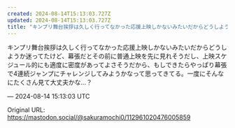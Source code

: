 ```yaml
---
created: 2024-08-14T15:13:03.727Z
updated: 2024-08-14T15:13:03.727Z
title: "キンプリ舞台挨拶は久しく行ってなかった応援上映しかないみたいだからどうしようか迷[...]"
---
```


<p>キンプリ舞台挨拶は久しく行ってなかった応援上映しかないみたいだからどうしようか迷ってたけど、幕張だとその前に普通上映を先に見れそうだし、上映スケジュール的にも適度に密度があってよさそうだから、もしできたらやっぱり幕張で4連続ジャンプにチャレンジしてみようかなって思ってきてる。一度にそんなにたくさん見て大丈夫かな…？</p>

&mdash; 2024-08-14 15:13:03 UTC

Original URL: https://mastodon.social/@sakuramochi0/112961020476005859
